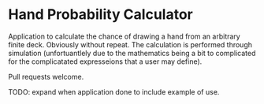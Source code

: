 
# Hand Probability  Calculator

Application to calculate the chance of drawing a hand from an arbitrary finite deck. Obviously without repeat. The calculation is performed through simulation (unfortuantlely due to the mathematics being a bit to complicated for the complicatated expresseions that a user may define).

Pull requests welcome.

TODO: expand when application done to include example of use.
